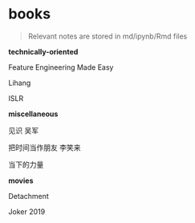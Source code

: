 # books

> Relevant notes are stored in md/ipynb/Rmd files



**technically-oriented**

Feature Engineering Made Easy

Lihang

ISLR



**miscellaneous**

见识 吴军

把时间当作朋友 李笑来

当下的力量



**movies**

Detachment

Joker 2019

